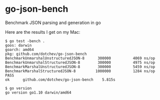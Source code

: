# go-json-bench
Benchmark JSON parsing and generation in go

Here are the results I get on my Mac:
```
$ go test -bench .
goos: darwin
goarch: amd64
pkg: github.com/dotchev/go-json-bench
BenchmarkUnmarshalUnstructuredJSON-8   	  300000	      4069 ns/op
BenchmarkUnmarshalStructuredJSON-8     	  300000	      4975 ns/op
BenchmarkMarshalUnstructuredJSON-8     	  300000	      5459 ns/op
BenchmarkMarshalStructuredJSON-8       	 1000000	      1284 ns/op
PASS
ok  	github.com/dotchev/go-json-bench	5.815s
```

```
$ go version
go version go1.10 darwin/amd64
```
